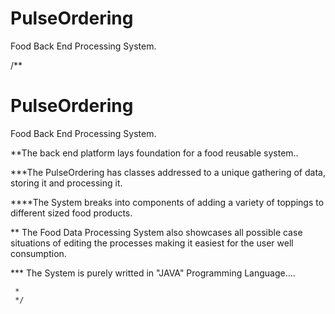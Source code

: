 # PulseOrdering
Food Back End Processing System.

/**
# PulseOrdering
Food Back End Processing System.

**The back end platform lays foundation for a food reusable system..

***The PulseOrdering has classes addressed to a unique gathering of data, storing it and processing it.

****The System breaks into components of adding a variety of toppings to different sized food products.

** The Food Data Processing System also showcases all possible case situations of editing the processes making it easiest for
the user well consumption.

*** The System is purely writted in "JAVA" Programming Language.... 


     * 
     */
